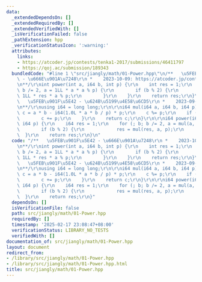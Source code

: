 ```yaml
---
data:
  _extendedDependsOn: []
  _extendedRequiredBy: []
  _extendedVerifiedWith: []
  _isVerificationFailed: false
  _pathExtension: hpp
  _verificationStatusIcon: ':warning:'
  attributes:
    links:
    - https://atcoder.jp/contests/tenka1-2017/submissions/46411797
    - https://qoj.ac/submission/189343
  bundledCode: "#line 1 \"src/jiangly/math/01-Power.hpp\"\n/**   \u5FEB\u901F\u5E42\
    \ - \u666E\u901A\u7248\r\n *    2023-10-09: https://atcoder.jp/contests/tenka1-2017/submissions/46411797\r\
    \n**/\r\nint power(int a, i64 b, int p) {\r\n    int res = 1;\r\n    for (; b;\
    \ b /= 2, a = 1LL * a * a % p) {\r\n        if (b % 2) {\r\n            res =\
    \ 1LL * res * a % p;\r\n        }\r\n    }\r\n    return res;\r\n}\r\n\r\n/**\
    \   \u5FEB\u901F\u5E42 - \u624B\u5199\u4E58\u6CD5\r\n *    2023-09-27: https://qoj.ac/submission/189343\r\
    \n**/\r\nusing i64 = long long;\r\n\r\ni64 mul(i64 a, i64 b, i64 p) {\r\n    i64\
    \ c = a * b - i64(1.0L * a * b / p) * p;\r\n    c %= p;\r\n    if (c < 0) {\r\n\
    \        c += p;\r\n    }\r\n    return c;\r\n}\r\n\r\ni64 power(i64 a, i64 b,\
    \ i64 p) {\r\n    i64 res = 1;\r\n    for (; b; b /= 2, a = mul(a, a, p)) {\r\n\
    \        if (b % 2) {\r\n            res = mul(res, a, p);\r\n        }\r\n  \
    \  }\r\n    return res;\r\n}\n"
  code: "/**   \u5FEB\u901F\u5E42 - \u666E\u901A\u7248\r\n *    2023-10-09: https://atcoder.jp/contests/tenka1-2017/submissions/46411797\r\
    \n**/\r\nint power(int a, i64 b, int p) {\r\n    int res = 1;\r\n    for (; b;\
    \ b /= 2, a = 1LL * a * a % p) {\r\n        if (b % 2) {\r\n            res =\
    \ 1LL * res * a % p;\r\n        }\r\n    }\r\n    return res;\r\n}\r\n\r\n/**\
    \   \u5FEB\u901F\u5E42 - \u624B\u5199\u4E58\u6CD5\r\n *    2023-09-27: https://qoj.ac/submission/189343\r\
    \n**/\r\nusing i64 = long long;\r\n\r\ni64 mul(i64 a, i64 b, i64 p) {\r\n    i64\
    \ c = a * b - i64(1.0L * a * b / p) * p;\r\n    c %= p;\r\n    if (c < 0) {\r\n\
    \        c += p;\r\n    }\r\n    return c;\r\n}\r\n\r\ni64 power(i64 a, i64 b,\
    \ i64 p) {\r\n    i64 res = 1;\r\n    for (; b; b /= 2, a = mul(a, a, p)) {\r\n\
    \        if (b % 2) {\r\n            res = mul(res, a, p);\r\n        }\r\n  \
    \  }\r\n    return res;\r\n}"
  dependsOn: []
  isVerificationFile: false
  path: src/jiangly/math/01-Power.hpp
  requiredBy: []
  timestamp: '2025-02-17 23:08:47+08:00'
  verificationStatus: LIBRARY_NO_TESTS
  verifiedWith: []
documentation_of: src/jiangly/math/01-Power.hpp
layout: document
redirect_from:
- /library/src/jiangly/math/01-Power.hpp
- /library/src/jiangly/math/01-Power.hpp.html
title: src/jiangly/math/01-Power.hpp
---
```


